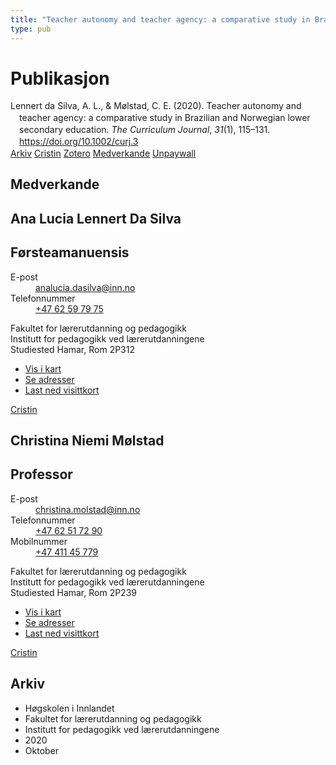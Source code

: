 ```yaml
---
title: "Teacher autonomy and teacher agency: a comparative study in Brazilian and Norwegian lower secondary education"
type: pub
---
```

<h1>Publikasjon</h1>
<article id="csl-bib-container-VCLGPVWA" class="csl-bib-container">
  <div class="csl-bib-body" style="line-height: 1.35; padding-left: 1em; text-indent:-1em;">
  <div class="csl-entry">Lennert da Silva, A. L., &amp; M&#xF8;lstad, C. E. (2020). Teacher autonomy and teacher agency: a comparative study in Brazilian and Norwegian lower secondary education. <i>The Curriculum Journal</i>, <i>31</i>(1), 115&#x2013;131. <a href="https://doi.org/10.1002/curj.3">https://doi.org/10.1002/curj.3</a></div>
</div>
  <div class="csl-bib-buttons">
    <a href="#taxonomy-article-VCLGPVWA" class="csl-bib-button">Arkiv</a>
    <a href="https://app.cristin.no/results/show.jsf?id=1837831" alt="Cristin URL" class="csl-bib-button">Cristin</a>
    <a href="http://zotero.org/groups/5022929/items/VCLGPVWA" alt="Zotero URL" class="csl-bib-button">Zotero</a>
    <a href="#contributors-article-VCLGPVWA" class="csl-bib-button">Medverkande</a>
    <a href="https://doi.org/10.1002/curj.3" class="csl-bib-button">Unpaywall</a>
  </div>
  <div id="csl-bib-meta-container-VCLGPVWA"></div>
</article>
<div id="csl-bib-meta-VCLGPVWA" class="csl-bib-meta">
  <article id="contributors-article-VCLGPVWA" class="contributors-article">
    <h1>Medverkande</h1>
    <div class="personas">
<div class="vrtx-hinn-person-card">
<div class="photo">
<i class="lar la-user-circle missing-person"></i>
</div>
<div class="info">
<hgroup><h1>Ana Lucia Lennert Da Silva</h1>
<h2>Førsteamanuensis</h2>
</hgroup><dl>
<dt>E-post</dt>
<dd>
<a href="mailto:analucia.dasilva@inn.no">analucia.dasilva@inn.no</a>
</dd>
<dt>Telefonnummer</dt>
<dd><a href="tel:+4762597975">
+47 62 59 79 75
</a></dd>
</dl>
<p>
Fakultet for lærerutdanning og pedagogikk<br>
Institutt for pedagogikk ved lærerutdanningene<br>
Studiested Hamar,
Rom 2P312
</p>
<ul class="vrtx-hinn-links">
<li><a href="https://www.google.com/maps?q=60.796004,11.072099">Vis i kart</a></li>
<li><a href="https://www.inn.no/finn-en-ansatt/analucia-dasilva.html#vrtx-hinn-addresses">Se adresser</a></li>
<li><a href="https://www.inn.no/finn-en-ansatt/analucia-dasilva.html?vrtx=vcf">Last ned visittkort</a></li>
</ul>
</div>
</div>
<a href="https://app.cristin.no/persons/show.jsf?id=1082351" alt="Cristin URL" class="personas-cristin">Cristin</a>
</div> <div class="personas">
<div class="vrtx-hinn-person-card">
<div class="photo">
<i class="lar la-user-circle missing-person"></i>
</div>
<div class="info">
<hgroup><h1>Christina Niemi Mølstad</h1>
<h2>Professor</h2>
</hgroup><dl>
<dt>E-post</dt>
<dd>
<a href="mailto:christina.molstad@inn.no">christina.molstad@inn.no</a>
</dd>
<dt>Telefonnummer</dt>
<dd><a href="tel:+4762517290">
+47 62 51 72 90
</a></dd>
<dt>Mobilnummer</dt>
<dd><a href="tel:+4741145779">
+47 411 45 779
</a></dd>
</dl>
<p>
Fakultet for lærerutdanning og pedagogikk<br>
Institutt for pedagogikk ved lærerutdanningene<br>
Studiested Hamar,
Rom 2P239
</p>
<ul class="vrtx-hinn-links">
<li><a href="https://www.google.com/maps?q=60.796004,11.072099">Vis i kart</a></li>
<li><a href="https://www.inn.no/finn-en-ansatt/christina-molstad.html#vrtx-hinn-addresses">Se adresser</a></li>
<li><a href="https://www.inn.no/finn-en-ansatt/christina-molstad.html?vrtx=vcf">Last ned visittkort</a></li>
</ul>
</div>
</div>
<a href="https://app.cristin.no/persons/show.jsf?id=5325" alt="Cristin URL" class="personas-cristin">Cristin</a>
</div>
  </article>
  <article id="taxonomy-article-VCLGPVWA" class="taxonomy-article">
    <h1>Arkiv</h1>
    <ul>
      <li>Høgskolen i Innlandet</li>
      <li>Fakultet for lærerutdanning og pedagogikk</li>
      <li>Institutt for pedagogikk ved lærerutdanningene</li>
      <li>2020</li>
      <li>Oktober</li>
    </ul>
  </article>
</div>
